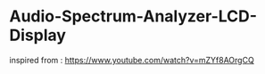 # Audio-Spectrum-Analyzer-LCD-Display

inspired from : https://www.youtube.com/watch?v=mZYf8AOrgCQ

